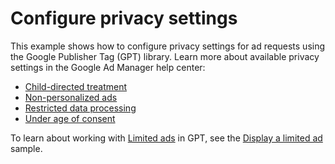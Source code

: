 # Configure privacy settings

This example shows how to configure privacy settings for ad requests using the
Google Publisher Tag (GPT) library. Learn more about available privacy settings
in the Google Ad Manager help center:

*   [Child-directed treatment][admanager_hc_tfcd]
*   [Non-personalized ads][admanager_hc_npa]
*   [Restricted data processing][admanager_hc_ccpa]
*   [Under age of consent][admanager_hc_tfua]

To learn about working with [Limited ads][admanager_hc_ltd] in GPT, see the
[Display a limited ad][sample_ltd] sample.

[admanager_hc_ccpa]: //support.google.com/admanager/answer/9598414
[admanager_hc_ltd]: //support.google.com/admanager/answer/9882911
[admanager_hc_npa]: //support.google.com/admanager/answer/9005435
[admanager_hc_tfcd]: //support.google.com/admanager/answer/3671211
[admanager_hc_tfua]: //support.google.com/admanager/answer/9004919
[sample_ltd]: //developers.google.com/publisher-tag/samples/display-limited-ad
